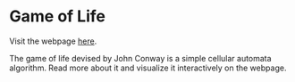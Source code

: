# Game of Life

Visit the webpage [here](https://adithyarao3103.github.io/Game-Of-Life/).

The game of life devised by John Conway is a simple cellular automata algorithm. Read more about it and visualize it interactively on the webpage. 
